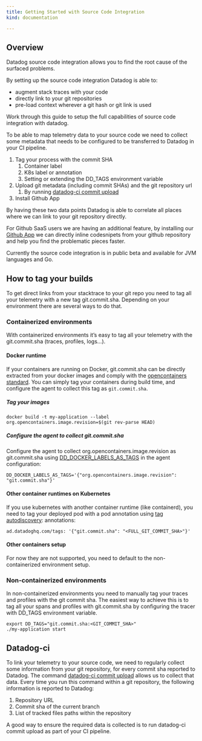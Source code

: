 ```yaml
---
title: Getting Started with Source Code Integration
kind: documentation

---
```

## Overview

Datadog source code integration allows you to find the root cause of the surfaced problems.

By setting up the source code integration Datadog is able to:

* augment stack traces with your code
* directly link to your git repositories
* pre-load context wherever a git hash or git link is used

Work through this guide to setup the full capabilities of source code integration with datadog.

To be able to map telemetry data to your source code we need to collect some metadata that needs to be configured to be transferred to Datadog in your CI pipeline.

1. Tag your process with the commit SHA
    1. Container label
    2. K8s label or annotation
    3. Setting or extending the DD_TAGS environment variable
2. Upload git metadata (including commit SHAs) and the git repository url
    1. By running [datadog-ci commit upload](https://github.com/DataDog/datadog-ci/tree/master/src/commands/commit)
3. Install Github App

By having these two data points Datadog is able to correlate all places where we can link to your git repository directly.

For Github SaaS users we are having an additional feature, by installing our [Github App](https://app.datadoghq.com/account/settings#integrations/github-apps) we can directly inline codesnipets from your github repository and help you find the problematic pieces faster.

Currently the source code integration is in public beta and available for JVM languages and Go.

## How to tag your builds

To get direct links from your stacktrace to your git repo you need to tag all your telemetry with a new tag git.commit.sha. Depending on your environment there are several ways to do that.

### Containerized environments

With containerized environments it’s easy to tag all your telemetry with the git.commit.sha (traces, profiles, logs…).

#### Docker runtime

If your containers are running on Docker, git.commit.sha can be directly extracted from your docker images and comply with the [opencontainers standard](https://github.com/opencontainers/image-spec/blob/859973e32ccae7b7fc76b40b762c9fff6e912f9e/annotations.md#pre-defined-annotation-keys). You can simply tag your containers during build time, and configure the agent to collect this tag as `git.commit.sha`.

##### Tag your images

```
docker build -t my-application --label org.opencontainers.image.revision=$(git rev-parse HEAD)
```

##### Configure the agent to collect git.commit.sha

Configure the agent to collect org.opencontainers.image.revision as git.commit.sha using [DD_DOCKER_LABELS_AS_TAGS](https://docs.datadoghq.com/getting_started/tagging/assigning_tags/?tab=containerizedenvironments#environment-variables) in the agent configuration:

```
DD_DOCKER_LABELS_AS_TAGS='{"org.opencontainers.image.revision": "git.commit.sha"}'
```

#### Other container runtimes on Kubernetes

If you use kubernetes with another container runtime (like containerd), you need to tag your deployed pod with a pod annotation using [tag autodiscovery](https://docs.datadoghq.com/agent/kubernetes/tag/?tab=containerizedagent#tag-autodiscovery):
annotations:

```
ad.datadoghq.com/tags: '{"git.commit.sha": "<FULL_GIT_COMMIT_SHA>"}'
```

#### Other containers setup

For now they are not supported, you need to default to the non-containerized environment setup.

### Non-containerized environments

In non-containerized environments you need to manually tag your traces and profiles with the git commit sha. The easiest way to achieve this is to tag all your spans and profiles with git.commit.sha by configuring the tracer with DD_TAGS environment variable.

```
export DD_TAGS="git.commit.sha:<GIT_COMMIT_SHA>"
./my-application start
```

## Datadog-ci

To link your telemetry to your source code, we need to regularly collect some information from your git repository, for every commit sha reported to Datadog. The command [datadog-ci commit upload](https://github.com/DataDog/datadog-ci/tree/master/src/commands/commit) allows us to collect that data. Every time you run this command within a git repository, the following information is reported to Datadog:
1. Repository URL
2. Commit sha of the current branch
3. List of tracked files paths within the repository

A good way to ensure the required data is collected is to run datadog-ci commit upload as part of your CI pipeline.


